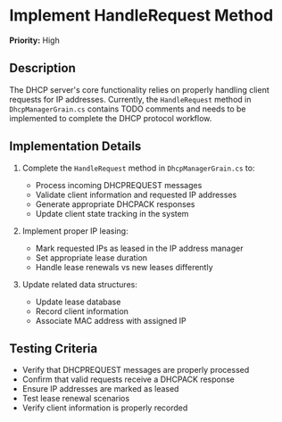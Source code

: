 # Implement HandleRequest Method

**Priority:** High

## Description

The DHCP server's core functionality relies on properly handling client requests for IP addresses. Currently, the `HandleRequest` method in `DhcpManagerGrain.cs` contains TODO comments and needs to be implemented to complete the DHCP protocol workflow.

## Implementation Details

1. Complete the `HandleRequest` method in `DhcpManagerGrain.cs` to:
   - Process incoming DHCPREQUEST messages
   - Validate client information and requested IP addresses
   - Generate appropriate DHCPACK responses
   - Update client state tracking in the system

2. Implement proper IP leasing:
   - Mark requested IPs as leased in the IP address manager
   - Set appropriate lease duration
   - Handle lease renewals vs new leases differently

3. Update related data structures:
   - Update lease database
   - Record client information
   - Associate MAC address with assigned IP

## Testing Criteria

- Verify that DHCPREQUEST messages are properly processed
- Confirm that valid requests receive a DHCPACK response
- Ensure IP addresses are marked as leased
- Test lease renewal scenarios
- Verify client information is properly recorded